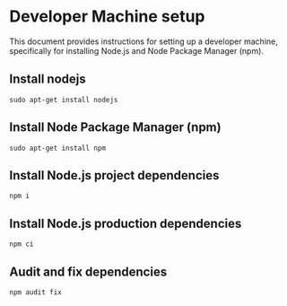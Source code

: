 # Developer Machine setup
This document provides instructions for setting up a developer machine, specifically for installing Node.js and Node Package Manager (npm).

## Install nodejs
```
sudo apt-get install nodejs
```
## Install Node Package Manager (npm)

```
sudo apt-get install npm
```

## Install Node.js project dependencies
```
npm i
```

## Install Node.js production dependencies
```
npm ci
```

## Audit and fix dependencies
```
npm audit fix
```
